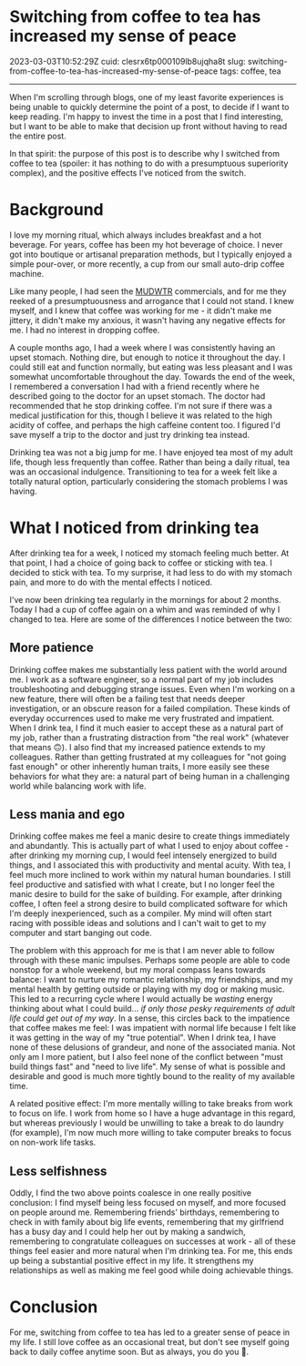 # Switching from coffee to tea has increased my sense of peace

2023-03-03T10:52:29Z
cuid: clesrx6tp000109lb8ujqha8t
slug: switching-from-coffee-to-tea-has-increased-my-sense-of-peace
tags: coffee, tea

---

When I'm scrolling through blogs, one of my least favorite experiences is being unable to quickly determine the point of a post, to decide if I want to keep reading. I'm happy to invest the time in a post that I find interesting, but I want to be able to make that decision up front without having to read the entire post.

In that spirit: the purpose of this post is to describe why I switched from coffee to tea (spoiler: it has nothing to do with a presumptuous superiority complex), and the positive effects I've noticed from the switch.

# Background

I love my morning ritual, which always includes breakfast and a hot beverage. For years, coffee has been my hot beverage of choice. I never got into boutique or artisanal preparation methods, but I typically enjoyed a simple pour-over, or more recently, a cup from our small auto-drip coffee machine.

Like many people, I had seen the [MUDWTR](https://www.youtube.com/c/MUDWTR) commercials, and for me they reeked of a presumptuousness and arrogance that I could not stand. I knew myself, and I knew that coffee was working for me - it didn't make me jittery, it didn't make my anxious, it wasn't having any negative effects for me. I had no interest in dropping coffee.

A couple months ago, I had a week where I was consistently having an upset stomach. Nothing dire, but enough to notice it throughout the day. I could still eat and function normally, but eating was less pleasant and I was somewhat uncomfortable throughout the day. Towards the end of the week, I remembered a conversation I had with a friend recently where he described going to the doctor for an upset stomach. The doctor had recommended that he stop drinking coffee. I'm not sure if there was a medical justification for this, though I believe it was related to the high acidity of coffee, and perhaps the high caffeine content too. I figured I'd save myself a trip to the doctor and just try drinking tea instead.

Drinking tea was not a big jump for me. I have enjoyed tea most of my adult life, though less frequently than coffee. Rather than being a daily ritual, tea was an occasional indulgence. Transitioning to tea for a week felt like a totally natural option, particularly considering the stomach problems I was having.

# What I noticed from drinking tea

After drinking tea for a week, I noticed my stomach feeling much better. At that point, I had a choice of going back to coffee or sticking with tea. I decided to stick with tea. To my surprise, it had less to do with my stomach pain, and more to do with the mental effects I noticed.

I've now been drinking tea regularly in the mornings for about 2 months. Today I had a cup of coffee again on a whim and was reminded of why I changed to tea. Here are some of the differences I notice between the two:

## More patience

Drinking coffee makes me substantially less patient with the world around me. I work as a software engineer, so a normal part of my job includes troubleshooting and debugging strange issues. Even when I'm working on a new feature, there will often be a failing test that needs deeper investigation, or an obscure reason for a failed compilation. These kinds of everyday occurrences used to make me very frustrated and impatient. When I drink tea, I find it much easier to accept these as a natural part of my job, rather than a frustrating distraction from "the real work" (whatever that means 🙃). I also find that my increased patience extends to my colleagues. Rather than getting frustrated at my colleagues for "not going fast enough" or other inherently human traits, I more easily see these behaviors for what they are: a natural part of being human in a challenging world while balancing work with life.

## Less mania and ego

Drinking coffee makes me feel a manic desire to create things immediately and abundantly. This is actually part of what I used to enjoy about coffee - after drinking my morning cup, I would feel intensely energized to build things, and I associated this with productivity and mental acuity. With tea, I feel much more inclined to work within my natural human boundaries. I still feel productive and satisfied with what I create, but I no longer feel the manic desire to build for the sake of building. For example, after drinking coffee, I often feel a strong desire to build complicated software for which I'm deeply inexperienced, such as a compiler. My mind will often start racing with possible ideas and solutions and I can't wait to get to my computer and start banging out code.

The problem with this approach for me is that I am never able to follow through with these manic impulses. Perhaps some people are able to code nonstop for a whole weekend, but my moral compass leans towards balance: I want to nurture my romantic relationship, my friendships, and my mental health by getting outside or playing with my dog or making music. This led to a recurring cycle where I would actually be _wasting_ energy thinking about what I could build... _if only those pesky requirements of adult life could get out of my way_. In a sense, this circles back to the impatience that coffee makes me feel: I was impatient with normal life because I felt like it was getting in the way of my "true potential". When I drink tea, I have none of these delusions of grandeur, and none of the associated mania. Not only am I more patient, but I also feel none of the conflict between "must build things fast" and "need to live life". My sense of what is possible and desirable and good is much more tightly bound to the reality of my available time.

A related positive effect: I'm more mentally willing to take breaks from work to focus on life. I work from home so I have a huge advantage in this regard, but whereas previously I would be unwilling to take a break to do laundry (for example), I'm now much more willing to take computer breaks to focus on non-work life tasks.

## Less selfishness

Oddly, I find the two above points coalesce in one really positive conclusion: I find myself being less focused on myself, and more focused on people around me. Remembering friends' birthdays, remembering to check in with family about big life events, remembering that my girlfriend has a busy day and I could help her out by making a sandwich, remembering to congratulate colleagues on successes at work - all of these things feel easier and more natural when I'm drinking tea. For me, this ends up being a substantial positive effect in my life. It strengthens my relationships as well as making me feel good while doing achievable things.

# Conclusion

For me, switching from coffee to tea has led to a greater sense of peace in my life. I still love coffee as an occasional treat, but don't see myself going back to daily coffee anytime soon. But as always, you do you 🙂.

